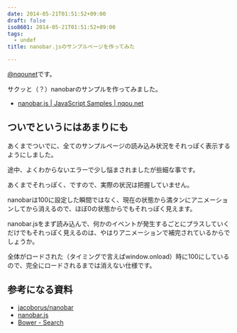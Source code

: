 ```yaml
---
date: 2014-05-21T01:51:52+09:00
draft: false
iso8601: 2014-05-21T01:51:52+09:00
tags:
  - undef
title: nanobar.jsのサンプルページを作ってみた

---
```


<p><a href="https://twitter.com/nqounet">@nqounet</a>です。</p>

<p>サクッと（？）nanobarのサンプルを作ってみました。</p>

<ul>
<li><a href="https://www.nqou.net/samples/nanobar.html">nanobar.js | JavaScript Samples | nqou.net</a></li>
</ul>



<h2>ついでというにはあまりにも</h2>

<p>あくまでついでに、全てのサンプルページの読み込み状況をそれっぽく表示するようにしました。</p>

<p>途中、よくわからないエラーで少し悩まされましたが些細な事です。</p>

<p>あくまでそれっぽく、ですので、実際の状況は把握していません。</p>

<p>nanobarは100に設定した瞬間ではなく、現在の状態から満タンにアニメーションしてから消えるので、ほぼ0の状態からでもそれっぽく見えます。</p>

<p>nanobar.jsをまず読み込んで、何かのイベントが発生するごとにプラスしていくだけでもそれっぽく見えるのは、やはりアニメーションで補完されているからでしょうか。</p>

<p>全体がロードされた（タイミングで言えばwindow.onload）時に100にしているので、完全にロードされるまでは消えない仕様です。</p>

<h2>参考になる資料</h2>

<ul>
<li><a href="https://github.com/jacoborus/nanobar">jacoborus/nanobar</a></li>
<li><a href="http://nanobar.micronube.com/">nanobar.js</a></li>
<li><a href="http://bower.io/search/?q=nanobar">Bower - Search</a></li>
</ul>
    	